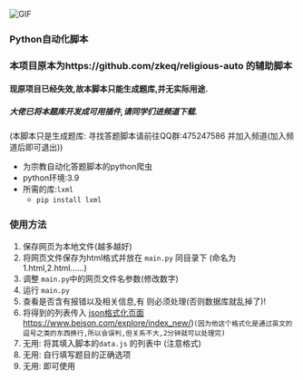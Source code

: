 ![GIF](https://edu-image.nosdn.127.net/8CEB4BB4FFC4CE976C084DBAC4DEC415.gif)

### Python自动化脚本

### 本项目原本为https://github.com/zkeq/religious-auto 的辅助脚本

#### 现原项目已经失效,故本脚本只能生成题库,并无实际用途.

##### 大佬已将本题库开发成可用插件,请同学们进频道下载.

(本脚本只是生成题库: 寻找答题脚本请前往QQ群:475247586 并加入频道(加入频道后即可退出))

- 为宗教自动化答题脚本的python爬虫
- python环境:3.9
- 所需的库:`lxml` 
  -  `pip install lxml`

### 使用方法

1. 保存网页为本地文件(越多越好)
2. 将网页文件保存为html格式并放在 `main.py` 同目录下 (命名为1.html,2.html......)
3. 调整 `main.py`中的网页文件名参数(修改数字)
4. 运行 `main.py`
5. 查看是否含有报错以及相关信息,有 则必须处理(否则数据库就乱掉了)!
6. 将得到的列表传入  [json格式化页面](https://www.bejson.com/explore/index_new/)https://www.bejson.com/explore/index_new/)`(因为他这个格式化是通过英文的逗号之类的东西换行,所以会误判,但关系不大,2分钟就可以处理完)`
8. 无用: 将其填入脚本的`data.js` 的列表中 (注意格式)
9. 无用: 自行填写题目的正确选项
10. 无用: 即可使用
